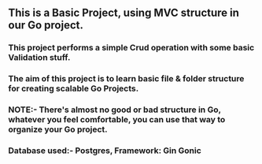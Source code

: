 ## This is a Basic Project, using MVC structure in our Go project.


### This project performs a simple Crud operation with some basic Validation stuff.


### The aim of this project is to learn basic file & folder structure for creating scalable Go Projects.


### NOTE:- There's almost no good or bad structure in Go, whatever you feel comfortable, you can use that way to organize your Go project.


### Database used:- Postgres, Framework: Gin Gonic
